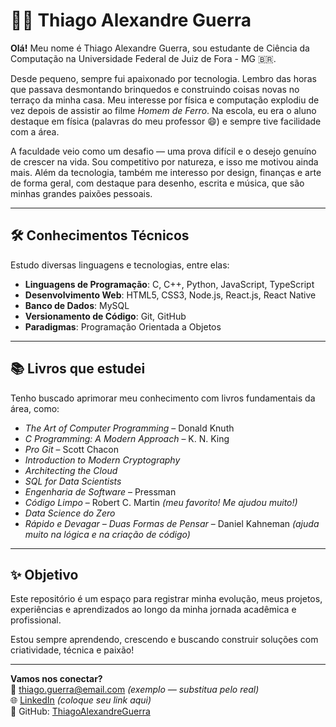 # 👨‍💻 Thiago Alexandre Guerra

**Olá!** Meu nome é Thiago Alexandre Guerra, sou estudante de Ciência da Computação na Universidade Federal de Juiz de Fora - MG 🇧🇷.

Desde pequeno, sempre fui apaixonado por tecnologia. Lembro das horas que passava desmontando brinquedos e construindo coisas novas no terraço da minha casa. Meu interesse por física e computação explodiu de vez depois de assistir ao filme *Homem de Ferro*. Na escola, eu era o aluno destaque em física (palavras do meu professor 😄) e sempre tive facilidade com a área.

A faculdade veio como um desafio — uma prova difícil e o desejo genuíno de crescer na vida. Sou competitivo por natureza, e isso me motivou ainda mais. Além da tecnologia, também me interesso por design, finanças e arte de forma geral, com destaque para desenho, escrita e música, que são minhas grandes paixões pessoais.

---

## 🛠️ Conhecimentos Técnicos

Estudo diversas linguagens e tecnologias, entre elas:

- **Linguagens de Programação**: C, C++, Python, JavaScript, TypeScript
- **Desenvolvimento Web**: HTML5, CSS3, Node.js, React.js, React Native
- **Banco de Dados**: MySQL
- **Versionamento de Código**: Git, GitHub
- **Paradigmas**: Programação Orientada a Objetos

---

## 📚 Livros que estudei

Tenho buscado aprimorar meu conhecimento com livros fundamentais da área, como:

- *The Art of Computer Programming* – Donald Knuth
- *C Programming: A Modern Approach* – K. N. King
- *Pro Git* – Scott Chacon
- *Introduction to Modern Cryptography*
- *Architecting the Cloud*
- *SQL for Data Scientists*
- *Engenharia de Software* – Pressman
- *Código Limpo* – Robert C. Martin *(meu favorito! Me ajudou muito!)*
- *Data Science do Zero*
- *Rápido e Devagar – Duas Formas de Pensar* – Daniel Kahneman *(ajuda muito na lógica e na criação de código)*

---

## ✨ Objetivo

Este repositório é um espaço para registrar minha evolução, meus projetos, experiências e aprendizados ao longo da minha jornada acadêmica e profissional.

Estou sempre aprendendo, crescendo e buscando construir soluções com criatividade, técnica e paixão!

---

**Vamos nos conectar?**  
📧 thiago.guerra@email.com *(exemplo — substitua pelo real)*  
🌐 [LinkedIn](https://www.linkedin.com/in/seu-perfil) *(coloque seu link aqui)*  
🚀 GitHub: [ThiagoAlexandreGuerra](https://github.com/ThiagoAlexandreGuerra)
